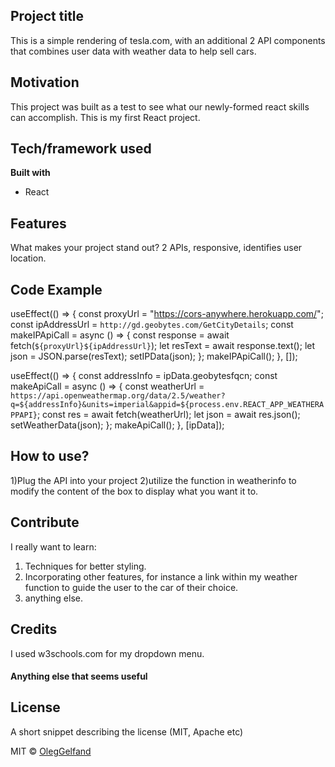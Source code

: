 ## Project title
This is a simple rendering of tesla.com, with an additional 2 API components that combines user data with weather data to help sell cars.

## Motivation
This project was built as a test to see what our newly-formed react skills can accomplish. This is my first React project.

## Tech/framework used
<b>Built with</b>
- React

## Features
What makes your project stand out?
2 APIs, responsive, identifies user location.
## Code Example
  useEffect(() => {
    const proxyUrl = "https://cors-anywhere.herokuapp.com/";
    const ipAddressUrl = `http://gd.geobytes.com/GetCityDetails`;
    const makeIPApiCall = async () => {
      const response = await fetch(`${proxyUrl}${ipAddressUrl}`);
      let resText = await response.text();
      let json = JSON.parse(resText);
      setIPData(json);
    };
    makeIPApiCall();
  }, []);

  useEffect(() => {
    const addressInfo = ipData.geobytesfqcn;
    const makeApiCall = async () => {
      const weatherUrl = `https://api.openweathermap.org/data/2.5/weather?q=${addressInfo}&units=imperial&appid=${process.env.REACT_APP_WEATHERAPPAPI}`;
      const res = await fetch(weatherUrl);
      let json = await res.json();
      setWeatherData(json);
    };
    makeApiCall();
  }, [ipData]);


## How to use?
1)Plug the API into your project
2)utilize the function in weatherinfo to modify the content of the box to display what you want it to.

## Contribute

I really want to learn:
1) Techniques for better styling.
2) Incorporating other features, for instance a link within my weather function to guide the user to the car of their choice.
3) anything else.

## Credits
I used w3schools.com for my dropdown menu.

#### Anything else that seems useful

## License
A short snippet describing the license (MIT, Apache etc)

MIT © [OlegGelfand]()